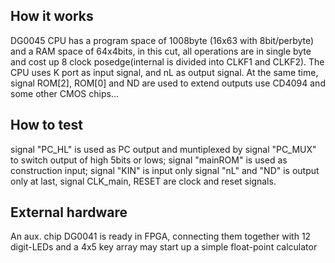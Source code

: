 <!---

This file is used to generate your project datasheet. Please fill in the information below and delete any unused
sections.

You can also include images in this folder and reference them in the markdown. Each image must be less than
512 kb in size, and the combined size of all images must be less than 1 MB.
-->

## How it works

DG0045 CPU has a program space of 1008byte (16x63 with 8bit/perbyte) and a RAM space of 64x4bits, in this cut, all operations are in single byte and cost up 8 clock posedge(internal is divided into CLKF1 and CLKF2). The CPU uses K port as input signal, and nL as output signal. At the same time, signal ROM[2], ROM[0] and ND are used to extend outputs use CD4094 and some other CMOS chips...

## How to test

signal "PC_HL" is used as PC output and muntiplexed by signal "PC_MUX" to switch output of high 5bits or lows;
signal "mainROM" is used as construction input;
signal "KIN" is input only 
signal "nL" and "ND" is output only
at last, signal CLK_main, RESET are clock and reset signals.

## External hardware

An aux. chip DG0041 is ready in FPGA, connecting them together with 12 digit-LEDs and a 4x5 key array may start up a simple float-point calculator
